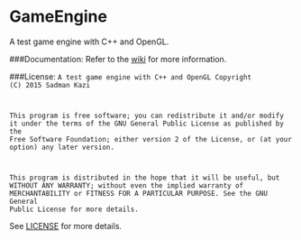 # GameEngine
A test game engine with C++ and OpenGL.

###Documentation:
Refer to the [wiki](https://github.com/sadmansk/GameEngine/wiki) for more information.

###License:
<code>A test game engine with C++ and OpenGL
Copyright (C) 2015  Sadman Kazi

This program is free software; you can redistribute it and/or modify
it under the terms of the GNU General Public License as published by
the Free Software Foundation; either version 2 of the License, or
(at your option) any later version.

This program is distributed in the hope that it will be useful,
but WITHOUT ANY WARRANTY; without even the implied warranty of
MERCHANTABILITY or FITNESS FOR A PARTICULAR PURPOSE.  See the
GNU General Public License for more details.</code>

See [LICENSE](https://raw.githubusercontent.com/sadmansk/GameEngine/master/LICENSE) for more details.
